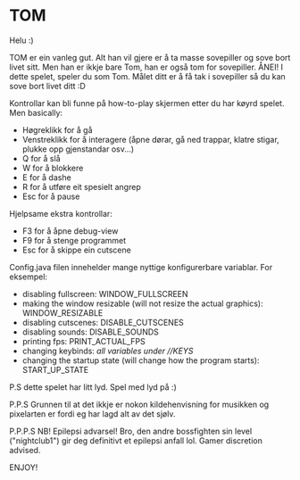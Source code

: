 # TOM
Helu :)

TOM er ein vanleg gut. Alt han vil gjere er å ta masse sovepiller og sove bort livet sitt. 
Men han er ikkje bare Tom, han er også tom for sovepiller. ÅNEI! I dette spelet, speler du som Tom. 
Målet ditt er å få tak i sovepiller så du kan sove bort livet ditt :D


Kontrollar kan bli funne på how-to-play skjermen etter du har køyrd spelet. Men basically:
- Høgreklikk for å gå
- Venstreklikk for å interagere (åpne dørar, gå ned trappar, klatre stigar, plukke opp gjenstandar osv...)
- Q for å slå
- W for å blokkere
- E for å dashe
- R for å utføre eit spesielt angrep
- Esc for å pause

Hjelpsame ekstra kontrollar:
- F3 for å åpne debug-view
- F9 for å stenge programmet
- Esc for å skippe ein cutscene

Config.java filen innehelder mange nyttige konfigurerbare variablar. 
For eksempel:
- disabling fullscreen: WINDOW_FULLSCREEN
- making the window resizable (will not resize the actual graphics): WINDOW_RESIZABLE
- disabling cutscenes: DISABLE_CUTSCENES
- disabling sounds: DISABLE_SOUNDS
- printing fps: PRINT_ACTUAL_FPS
- changing keybinds: *all variables under //KEYS*
- changing the startup state (will change how the program starts): START_UP_STATE

P.S dette spelet har litt lyd. Spel med lyd på :)

P.P.S Grunnen til at det ikkje er nokon kildehenvisning for musikken og pixelarten er fordi eg har lagd alt av det sjølv. 

P.P.P.S NB! Epilepsi advarsel! Bro, den andre bossfighten sin level ("nightclub1") gir deg definitivt et epilepsi anfall lol. Gamer discretion advised. 

ENJOY!